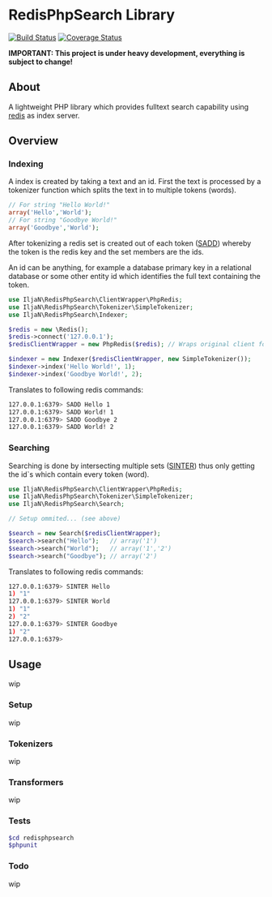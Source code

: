 # RedisPhpSearch Library

[![Build Status](https://travis-ci.org/IljaN/redisphpsearch.svg?branch=master)](https://travis-ci.org/IljaN/redisphpsearch)
[![Coverage Status](https://coveralls.io/repos/IljaN/redisphpsearch/badge.svg?branch=master)](https://coveralls.io/r/IljaN/redisphpsearch?branch=master)

**IMPORTANT: This project is under heavy development, everything is subject to change!**

## About
A lightweight PHP library which provides fulltext search capability
using [redis](http://redis.io) as index server.

## Overview

### Indexing
A index is created by taking a text and an id. First the text is processed by a tokenizer function which
splits the text in to multiple tokens (words).

```php
// For string "Hello World!"
array('Hello','World'); 
// For string "Goodbye World!"
array('Goodbye','World'); 
```
After tokenizing a redis set is created out of each token ([SADD](http://redis.io/commands/sadd)) whereby the token is the redis key and the set members are the ids. 

An id can be anything, for example a database primary key in a relational database or some other entity id
which identifies the full text containing the token.

```php
use IljaN\RedisPhpSearch\ClientWrapper\PhpRedis;
use IljaN\RedisPhpSearch\Tokenizer\SimpleTokenizer;
use IljaN\RedisPhpSearch\Indexer;

$redis = new \Redis();
$redis->connect('127.0.0.1');
$redisClientWrapper = new PhpRedis($redis); // Wraps original client for portability

$indexer = new Indexer($redisClientWrapper, new SimpleTokenizer());
$indexer->index('Hello World!', 1);
$indexer->index('Goodbye World!', 2);
```
Translates to following redis commands:
```bash
127.0.0.1:6379> SADD Hello 1
127.0.0.1:6379> SADD World! 1
127.0.0.1:6379> SADD Goodbye 2
127.0.0.1:6379> SADD World! 2
```

### Searching

Searching is done by intersecting multiple sets ([SINTER](http://redis.io/commands/sinter)) thus only getting the id`s which contain every token (word).
```php
use IljaN\RedisPhpSearch\ClientWrapper\PhpRedis;
use IljaN\RedisPhpSearch\Tokenizer\SimpleTokenizer;
use IljaN\RedisPhpSearch\Search;

// Setup ommited... (see above)

$search = new Search($redisClientWrapper);
$search->search("Hello");   // array('1')
$search->search("World");   // array('1','2')
$search->search("Goodbye"); // array('2')
```
Translates to following redis commands:

```bash
127.0.0.1:6379> SINTER Hello
1) "1"
127.0.0.1:6379> SINTER World
1) "1"
2) "2"
127.0.0.1:6379> SINTER Goodbye
1) "2"
127.0.0.1:6379> 
```
## Usage

wip

### Setup

wip

### Tokenizers

wip

### Transformers

wip

### Tests
```bash
$cd redisphpsearch
$phpunit
```

### Todo

wip


















